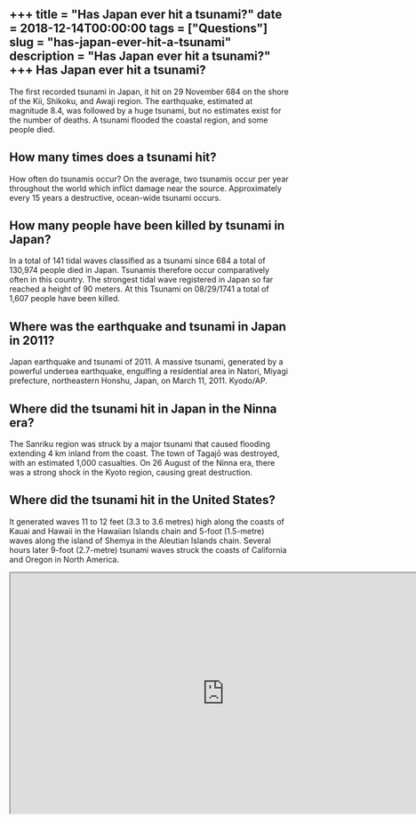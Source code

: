 +++
title = "Has Japan ever hit a tsunami?"
date = 2018-12-14T00:00:00
tags = ["Questions"]
slug = "has-japan-ever-hit-a-tsunami"
description = "Has Japan ever hit a tsunami?"
+++
Has Japan ever hit a tsunami?
-----------------------------

The first recorded tsunami in Japan, it hit on 29 November 684 on the shore of the Kii, Shikoku, and Awaji region. The earthquake, estimated at magnitude 8.4, was followed by a huge tsunami, but no estimates exist for the number of deaths. A tsunami flooded the coastal region, and some people died.

How many times does a tsunami hit?
----------------------------------

How often do tsunamis occur? On the average, two tsunamis occur per year throughout the world which inflict damage near the source. Approximately every 15 years a destructive, ocean-wide tsunami occurs.

How many people have been killed by tsunami in Japan?
-----------------------------------------------------

In a total of 141 tidal waves classified as a tsunami since 684 a total of 130,974 people died in Japan. Tsunamis therefore occur comparatively often in this country. The strongest tidal wave registered in Japan so far reached a height of 90 meters. At this Tsunami on 08/29/1741 a total of 1,607 people have been killed.

Where was the earthquake and tsunami in Japan in 2011?
------------------------------------------------------

Japan earthquake and tsunami of 2011. A massive tsunami, generated by a powerful undersea earthquake, engulfing a residential area in Natori, Miyagi prefecture, northeastern Honshu, Japan, on March 11, 2011. Kyodo/AP.

Where did the tsunami hit in Japan in the Ninna era?
----------------------------------------------------

The Sanriku region was struck by a major tsunami that caused flooding extending 4 km inland from the coast. The town of Tagajō was destroyed, with an estimated 1,000 casualties. On 26 August of the Ninna era, there was a strong shock in the Kyoto region, causing great destruction.

Where did the tsunami hit in the United States?
-----------------------------------------------

It generated waves 11 to 12 feet (3.3 to 3.6 metres) high along the coasts of Kauai and Hawaii in the Hawaiian Islands chain and 5-foot (1.5-metre) waves along the island of Shemya in the Aleutian Islands chain. Several hours later 9-foot (2.7-metre) tsunami waves struck the coasts of California and Oregon in North America.

<iframe allow="accelerometer; autoplay; clipboard-write; encrypted-media; gyroscope; picture-in-picture" allowfullscreen="" class="__youtube_prefs__  epyt-is-override  no-lazyload" data-no-lazy="1" data-origheight="433" data-origwidth="770" data-skipgform_ajax_framebjll="" height="433" id="_ytid_52710" loading="lazy" src="https://www.youtube.com/embed/jBGROIKdsOs?enablejsapi=1&autoplay=0&cc_load_policy=0&cc_lang_pref=&iv_load_policy=1&loop=0&modestbranding=0&rel=1&fs=1&playsinline=0&autohide=2&theme=dark&color=red&controls=1&" title="YouTube player" width="770"></iframe>